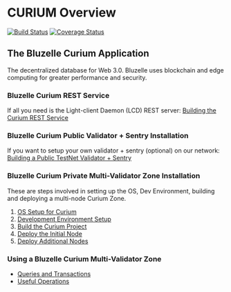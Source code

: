 # CURIUM Overview

[![Build Status](https://travis-ci.com/bluzelle/curium.svg?branch=devel)](https://travis-ci.com/bluzelle/curium) [![Coverage Status](https://coveralls.io/repos/github/bluzelle/curium/badge.svg?branch=devel)](https://coveralls.io/github/bluzelle/curium?branch=devel)

## The Bluzelle Curium Application

The decentralized database for Web 3.0. Bluzelle uses blockchain and edge computing for greater performance and security.

### Bluzelle Curium REST Service

If all you need is the Light-client Daemon \(LCD\) REST server: [Building the Curium REST Service](rest-service/buildrest.md)

### Bluzelle Curium Public Validator + Sentry Installation

If you want to setup your own validator + sentry \(optional\) on our network: [Building a Public TestNet Validator + Sentry](public-validator-+-sentry/buildvalidatorsentry.md)

### Bluzelle Curium Private Multi-Validator Zone Installation

These are steps involved in setting up the OS, Dev Environment, building and deploying a multi-node Curium Zone.

1. [OS Setup for Curium](setup/os.md)
2. [Development Environment Setup](setup/devenv.md)
3. [Build the Curium Project](setup/build.md)
4. [Deploy the Initial Node](setup/deploy.md)
5. [Deploy Additional Nodes](setup/deployaddl.md)

### Using a Bluzelle Curium Multi-Validator Zone

* [Queries and Transactions](docs/commands/qAndTX.md)
* [Useful Operations](docs/commands/useful.md) 

